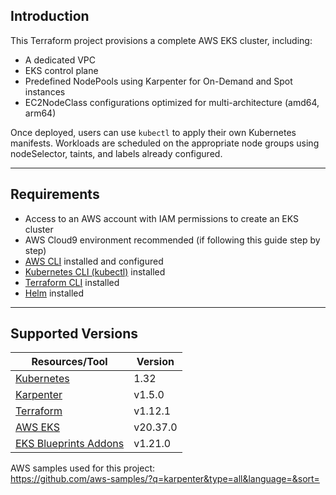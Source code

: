 ## Introduction

This Terraform project provisions a complete AWS EKS cluster, including:
- A dedicated VPC
- EKS control plane
- Predefined NodePools using Karpenter for On-Demand and Spot instances
- EC2NodeClass configurations optimized for multi-architecture (amd64, arm64)

Once deployed, users can use `kubectl` to apply their own Kubernetes manifests. Workloads are scheduled on the appropriate node groups using nodeSelector, taints, and labels already configured.

---

## Requirements

- Access to an AWS account with IAM permissions to create an EKS cluster
- AWS Cloud9 environment recommended (if following this guide step by step)
- [AWS CLI](https://docs.aws.amazon.com/cli/latest/userguide/getting-started-install.html) installed and configured
- [Kubernetes CLI (kubectl)](https://kubernetes.io/docs/tasks/tools/install-kubectl-linux/) installed
- [Terraform CLI](https://developer.hashicorp.com/terraform/tutorials/aws-get-started/install-cli) installed
- [Helm](https://helm.sh/docs/intro/install/) installed

---

## Supported Versions

| Resources/Tool                                                                 | Version    |
| ------------------------------------------------------------------------------ | ---------- |
| [Kubernetes](https://kubernetes.io/releases/)                                  | 1.32       |
| [Karpenter](https://github.com/aws/karpenter/releases)                         | v1.5.0     |
| [Terraform](https://github.com/hashicorp/terraform/releases)                   | v1.12.1    |
| [AWS EKS](https://github.com/terraform-aws-modules/terraform-aws-eks/releases) | v20.37.0   |
| [EKS Blueprints Addons](https://github.com/aws-ia/terraform-aws-eks-blueprints-addons/releases) | v1.21.0 |

AWS samples used for this project:  
https://github.com/aws-samples/?q=karpenter&type=all&language=&sort=
